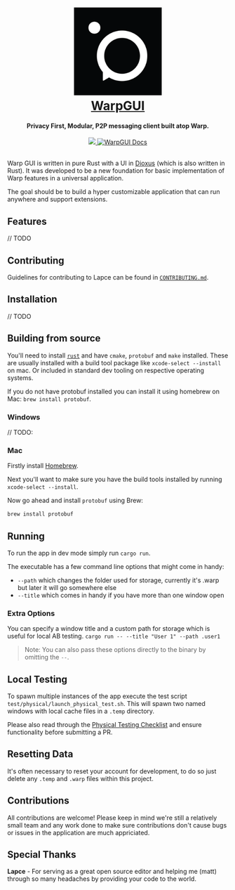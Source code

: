 <h1 align="center">
  <a href="https://satellite.im" target="_blank">
  <img src="extra/images/logo.png" width=200 height=200/><br>
  WarpGUI
  </a>
</h1>

<h4 align="center">Privacy First, Modular, P2P messaging client built atop Warp.</h4>

<div align="center">
  <a href="https://github.com/satellite-im/WarpGUI/actions/workflows/ci.yml" target="_blank">
    <img src="https://github.com/satellite-im/WarpGUI/actions/workflows/ci.yml/badge.svg" />
  </a>
  <a href="https://satellite.wiki" target="_blank">
      <img src="https://img.shields.io/static/v1?label=Docs&message=satellite.wiki&color=blue" alt="WarpGUI Docs">
  </a>
</div>
<br/>

Warp GUI is written in pure Rust with a UI in [Dioxus](https://github.com/DioxusLabs) (which is also written in Rust). It was developed to be a new foundation for basic implementation of Warp features in a universal application.

The goal should be to build a hyper customizable application that can run anywhere and support extensions.

## Features

// TODO

## Contributing

Guidelines for contributing to Lapce can be found in [`CONTRIBUTING.md`](CONTRIBUTING.md).

## Installation

// TODO

## Building from source

You'll need to install [`rust`](https://www.rust-lang.org/tools/install) and have `cmake`, `protobuf` and `make` installed. These are usually installed with a build tool package like `xcode-select --install` on mac. Or included in standard dev tooling on respective operating systems.

If you do not have protobuf installed you can install it using homebrew on Mac: `brew install protobuf`.

### Windows
// TODO:

### Mac

Firstly install [Homebrew](https://brew.sh/).

Next you'll want to make sure you have the build tools installed by running `xcode-select --install`.

Now go ahead and install `protobuf` using Brew:

```sh
brew install protobuf
```

## Running

To run the app in dev mode simply run `cargo run`.

The executable has a few command line options that might come in handy:

- `--path` which changes the folder used for storage, currently it's .warp but later it will go somewhere else
- `--title` which comes in handy if you have more than one window open

### Extra Options

You can specify a window title and a custom path for storage which is useful for local AB testing.
`cargo run -- --title "User 1" --path .user1`
> Note: You can also pass these options directly to the binary by omitting the `--`.

## Local Testing

To spawn multiple instances of the app execute the test script `test/physical/launch_physical_test.sh`. This will spawn two named windows with local cache files in a `.temp` directory.

Please also read through the [Physical Testing Checklist](https://github.com/Satellite-im/WarpGUI/blob/dev/test/CHECKLIST.md) and ensure functionality before submitting a PR.

## Resetting Data

It's often necessary to reset your account for development, to do so just delete any `.temp` and `.warp` files within this project.

## Contributions

All contributions are welcome! Please keep in mind we're still a relatively small team and any work done to make sure contributions don't cause bugs or issues in the application are much appriciated.

## Special Thanks

**Lapce** - For serving as a great open source editor and helping me (matt) through so many headaches by providing your code to the world.
